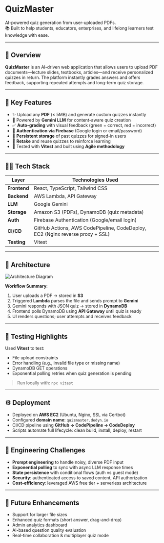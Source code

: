 # QuizMaster

AI-powered quiz generation from user-uploaded PDFs.  
📚 Built to help students, educators, enterprises, and lifelong learners test knowledge with ease.

---

## 🚀 Overview

**QuizMaster** is an AI-driven web application that allows users to upload PDF documents—lecture slides, textbooks, articles—and receive personalized quizzes in return. The platform instantly grades answers and offers feedback, supporting repeated attempts and long-term quiz storage.

---

## 🎯 Key Features

- ✨ Upload any **PDF** (≤ 5MB) and generate custom quizzes instantly
- 🤖 Powered by **Gemini LLM** for content-aware quiz creation
- ✅ **Auto-grading** with visual feedback (green = correct, red = incorrect)
- 🔐 **Authentication via Firebase** (Google login or email/password)
- 📂 **Persistent storage** of past quizzes for signed-in users
- 🔁 **Retake** and reuse quizzes to reinforce learning
- 🧪 Tested with **Vitest** and built using **Agile methodology**

---

## 🧑‍💻 Tech Stack

| Layer        | Technologies Used                                                                 |
|--------------|------------------------------------------------------------------------------------|
| **Frontend** | React, TypeScript, Tailwind CSS                                                   |
| **Backend**  | AWS Lambda, API Gateway                                                           |
| **LLM**      | Google Gemini                                                                     |
| **Storage**  | Amazon S3 (PDFs), DynamoDB (quiz metadata)                                        |
| **Auth**     | Firebase Authentication (Google/email login)                                     |
| **CI/CD**    | GitHub Actions, AWS CodePipeline, CodeDeploy, EC2 (Nginx reverse proxy + SSL)    |
| **Testing**  | Vitest                                                                             |

---

## 🧭 Architecture

![Architecture Diagram](https://github.com/ParthPatel00/QuizMaster/assets/architecture.png) <!-- Replace with actual image link if desired -->

**Workflow Summary**:
1. User uploads a PDF → stored in **S3**
2. Triggered **Lambda** parses the file and sends prompt to **Gemini**
3. Gemini responds with JSON quiz → stored in **DynamoDB**
4. Frontend polls DynamoDB using **API Gateway** until quiz is ready
5. UI renders questions; user attempts and receives feedback

---

## 🧪 Testing Highlights

Used **Vitest** to test:
- File upload constraints
- Error handling (e.g., invalid file type or missing name)
- DynamoDB GET operations
- Exponential polling retries when quiz generation is pending

> Run locally with: `npx vitest`

---

## ⚙️ Deployment

- Deployed on **AWS EC2** (Ubuntu, Nginx, SSL via Certbot)
- Configured **domain name**: `quizmaster.dedyn.io`
- CI/CD pipeline using **GitHub → CodePipeline → CodeDeploy**
- Scripts automate full lifecycle: clean build, install, deploy, restart

---

## 🧠 Engineering Challenges

- **Prompt engineering** to handle noisy, diverse PDF input
- **Exponential polling** to sync with async LLM response times
- **State persistence** with conditional flows (auth vs guest mode)
- **Security**: authenticated access to saved content, API authorization
- **Cost-efficiency**: leveraged AWS free tier + serverless architecture

---

## 📌 Future Enhancements

- Support for larger file sizes
- Enhanced quiz formats (short answer, drag-and-drop)
- Admin analytics dashboard
- AI-based question quality evaluation
- Real-time collaboration & multiplayer quiz mode
